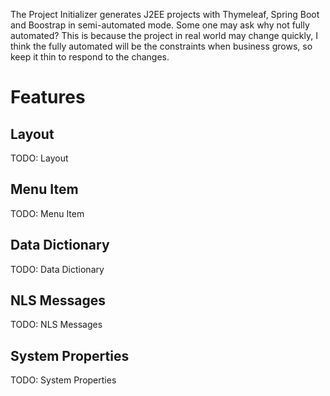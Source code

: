 The Project Initializer generates J2EE projects with Thymeleaf, Spring Boot and Boostrap in semi-automated mode. 
Some one may ask why not fully automated? This is because the project in real world may change quickly, I think the fully automated will be the constraints when business grows, so keep it thin to respond to the changes.
# Features
## Layout
TODO: Layout
## Menu Item
TODO: Menu Item
## Data Dictionary
TODO: Data Dictionary
## NLS Messages
TODO: NLS Messages
## System Properties
TODO: System Properties
